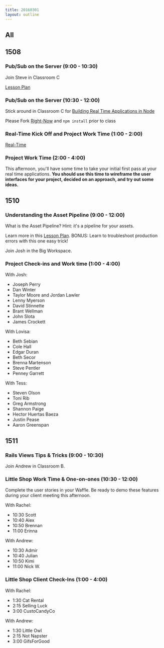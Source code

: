 ```yaml
---
title: 20160301
layout: outline
---
```


## All

## 1508

### Pub/Sub on the Server (9:00 - 10:30)

Join Steve in Classroom C

[Lesson Plan](https://github.com/turingschool/lesson_plans/blob/master/ruby_04-apis_and_scalability/pubsub_on_the_server.markdown)

### Pub/Sub on the Server (10:30 - 12:00)

Stick around in Classroom C for [Building Real Time Applications in Node](https://github.com/turingschool/lesson_plans/blob/master/ruby_04-apis_and_scalability/real_time_applications_with_node.markdown)

Please Fork [Right-Now](https://github.com/turingschool-examples/right-now) and `npm install` prior to class

### Real-Time Kick Off and Project Work Time (1:00 - 2:00)

[Real-Time](https://github.com/turingschool/curriculum/blob/master/source/projects/real_time.markdown)

### Project Work Time (2:00 - 4:00)

This afternoon, you'll have some time to take your initial first pass at your real time applications. **You should use this time to wireframe the user interfaces for your project, decided on an approach, and try out some ideas.**

## 1510

### Understanding the Asset Pipeline (9:00 - 12:00)

What is the Asset Pipeline? Hint: it's a pipeline for your assets.

Learn more in this [Lesson Plan](https://github.com/turingschool/lesson_plans/blob/master/ruby_03-professional_rails_applications/understanding_the_asset_pipeline.md). BONUS: Learn to troubleshoot production errors with this one easy trick!

Join Josh in the Big Workspace.

### Project Check-ins and Work time (1:00 - 4:00)

With Josh:

* Joseph Perry
* Dan Winter
* Taylor Moore and Jordan Lawler
* Lenny Myerson
* David Stinnette
* Brant Wellman
* John Slota
* James Crockett

With Lovisa:

* Beth Sebian
* Cole Hall
* Edgar Duran
* Beth Secor
* Brenna Martenson
* Steve Pentler
* Penney Garrett

With Tess:

* Steven Olson
* Toni Rib
* Greg Armstrong
* Shannon Paige
* Hector Huertas Baeza
* Justin Pease
* Aaron Greenspan

## 1511

### Rails Views Tips & Tricks (9:00 - 10:30)

Join Andrew in Classroom B.

### Little Shop Work Time & One-on-ones (10:30 - 12:00)

Complete the user stories in your Waffle. Be ready to demo these features during your client meeting this afternoon.

With Rachel:

* 10:30 Scott
* 10:40 Alex
* 10:50 Brennan
* 11:00 Erinna

With Andrew:

* 10:30 Admir
* 10:40 Julian
* 10:50 Kimi
* 11:00 Nick W.

### Little Shop Client Check-Ins (1:00 - 4:00)

With Rachel:

* 1:30 Cat Rental
* 2:15 Selling Luck
* 3:00 CustoCandyCo

With Andrew:

* 1:30 Little Owl
* 2:15 Not Napster
* 3:00 GifsForGood
